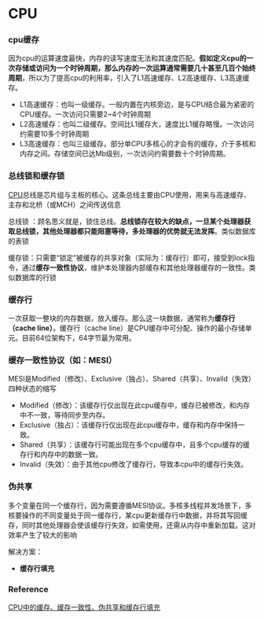 # CPU

### cpu缓存

因为cpu的运算速度最快，内存的读写速度无法和其速度匹配。**假如定义cpu的一次存储或访问为一个时钟周期，那么内存的一次运算通常需要几十甚至几百个始终周期**，所以为了提高cpu的利用率，引入了L1高速缓存、L2高速缓存、L3高速缓存。

- L1高速缓存：也叫一级缓存。一般内置在内核旁边，是与CPU结合最为紧密的CPU缓存。一次访问只需要2~4个时钟周期
- L2高速缓存：也叫二级缓存。空间比L1缓存大，速度比L1缓存略慢。一次访问约需要10多个时钟周期
- L3高速缓存：也叫三级缓存。部分单CPU多核心的才会有的缓存，介于多核和内存之间。存储空间已达Mb级别，一次访问约需要数十个时钟周期。

### 总线锁和缓存锁

[CPU](https://baike.baidu.com/item/CPU/120556)总线是芯片组与主板的核心。这条总线主要由CPU使用，用来与高速缓存、主存和北桥（或MCH）之间传送信息

总线锁 ：顾名思义就是，锁住总线。**总线锁存在较大的缺点，一旦某个处理器获取总线锁，其他处理器都只能阻塞等待，多处理器的优势就无法发挥**。类似数据库的表锁

缓存锁：只需要“锁定”被缓存的共享对象（实际为：缓存行）即可，接受到lock指令，通过**缓存一致性协议**，维护本处理器内部缓存和其他处理器缓存的一致性。类似数据库的行锁

### 缓存行

一次获取一整块的内存数据，放入缓存。那么这一块数据，通常称为**缓存行（cache line）**。缓存行（cache line）是CPU缓存中可分配、操作的最小存储单元。目前64位架构下，64字节最为常用。

### 缓存一致性协议（如：MESI）

MESI是Modified（修改）、Exclusive（独占）、Shared（共享）、Invaild（失效）四种状态的缩写

- Modified（修改）：该缓存行仅出现在此cpu缓存中，缓存已被修改，和内存中不一致，等待同步至内存。
- Exclusive（独占）：该缓存行仅出现在此cpu缓存中，缓存和内存中保持一致。
- Shared（共享）：该缓存行可能出现在多个cpu缓存中，且多个cpu缓存的缓存行和内存中的数据一致。
- Invalid（失效）：由于其他cpu修改了缓存行，导致本cpu中的缓存行失效。

### 伪共享

多个变量在同一个缓存行，因为需要遵循MESI协议。多核多线程并发场景下，多核要操作的不同变量处于同一缓存行，某cpu更新缓存行中数据，并将其写回缓存，同时其他处理器会使该缓存行失效，如需使用，还需从内存中重新加载。这对效率产生了较大的影响

解决方案：

- **缓存行填充**

### Reference

[CPU中的缓存、缓存一致性、伪共享和缓存行填充](https://zhuanlan.zhihu.com/p/135462276)

